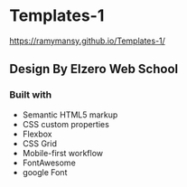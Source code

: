 # Templates-1

https://ramymansy.github.io/Templates-1/

## Design By Elzero Web School

### Built with

- Semantic HTML5 markup
- CSS custom properties
- Flexbox
- CSS Grid
- Mobile-first workflow
- FontAwesome
- google Font